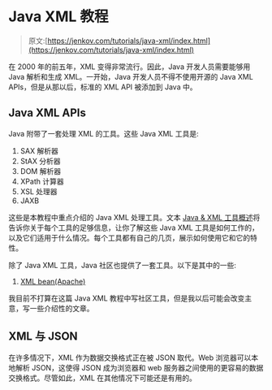 # Java XML 教程

> 原文:[https://jenkov.com/tutorials/java-xml/index.html](https://jenkov.com/tutorials/java-xml/index.html)

在 2000 年的前五年，XML 变得非常流行。因此，Java 开发人员需要能够用 Java 解析和生成 XML。一开始，Java 开发人员不得不使用开源的 Java XML APIs，但是从那以后，标准的 XML API 被添加到 Java 中。

## Java XML APIs

Java 附带了一套处理 XML 的工具。这些 Java XML 工具是:

1.  SAX 解析器
2.  StAX 分析器
3.  DOM 解析器
4.  XPath 计算器
5.  XSL 处理器
6.  JAXB

这些是本教程中重点介绍的 Java XML 处理工具。文本 [Java & XML 工具概述](overview.html)将告诉你关于每个工具的足够信息，让你了解这些 Java XML 工具是如何工作的，以及它们适用于什么情况。每个工具都有自己的几页，展示如何使用它和它的特性。

除了 Java XML 工具，Java 社区也提供了一套工具。以下是其中的一些:

1.  [XML bean(Apache)](http://xmlbeans.apache.org/)

我目前不打算在这篇 Java XML 教程中写社区工具，但是我以后可能会改变主意，写一些介绍性的文章。

## XML 与 JSON

在许多情况下，XML 作为数据交换格式正在被 JSON 取代。Web 浏览器可以本地解析 JSON，这使得 JSON 成为浏览器和 web 服务器之间使用的更容易的数据交换格式。尽管如此，XML 在其他情况下可能还是有用的。